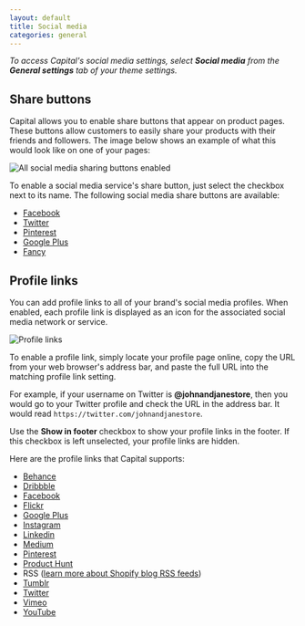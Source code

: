 ```yaml
---
layout: default
title: Social media
categories: general
---
```


_To access Capital's social media settings, select **Social media** from the **General settings** tab of your theme settings._

## Share buttons

Capital allows you to enable share buttons that appear on product pages. These buttons allow customers to easily share your products with their friends and followers. The image below shows an example of what this would look like on one of your pages:

![All social media sharing buttons enabled](../images/product-share-buttons.png)

To enable a social media service's share button, just select the checkbox next to its name. The following social media share buttons are available:

- [Facebook](https://facebook.com)
- [Twitter](https://twitter.com)
- [Pinterest](https://pinterest.com)
- [Google Plus](https://plus.google.com)
- [Fancy](https://fancy.com)

## Profile links

You can add profile links to all of your brand's social media profiles. When enabled, each profile link is displayed as an icon for the associated social media network or service.

![Profile links](../images/social-media-links.png)

To enable a profile link, simply locate your profile page online, copy the URL from your web browser's address bar, and paste the full URL into the matching profile link setting.

For example, if your username on Twitter is **@johnandjanestore**, then you would go to your Twitter profile and check the URL in the address bar. It would read `https://twitter.com/johnandjanestore`.

Use the **Show in footer** checkbox to show your profile links in the footer. If this checkbox is left unselected, your profile links are hidden.

Here are the profile links that Capital supports:

- [Behance](https://behance.com)
- [Dribbble](https://dribbble.com)
- [Facebook](https://facebook.com)
- [Flickr](https://flickr.com)
- [Google Plus](https://plus.google.com)
- [Instagram](https://instagram.com)
- [Linkedin](https://linkedin.com)
- [Medium](https://medium.com)
- [Pinterest](https://pinterest.com)
- [Product Hunt](https://producthunt.com)
- RSS ([learn more about Shopify blog RSS feeds](https://help.shopify.com/manual/sell-online/online-store/blogs/publishing-blogs#your-blog-39-s-rss-feed))
- [Tumblr](https://tumblr.com)
- [Twitter](https://twitter.com)
- [Vimeo](https://vimeo.com)
- [YouTube](https://youtube.com)
